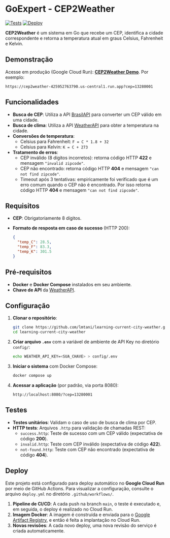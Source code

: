 # GoExpert - CEP2Weather

[![Tests](https://github.com/lmtani/learning-current-city-weather/actions/workflows/test.yml/badge.svg)](https://github.com/lmtani/learning-current-city-weather/actions/workflows/test.yml) [![Deploy](https://github.com/lmtani/learning-current-city-weather/actions/workflows/deploy.yml/badge.svg)](https://github.com/lmtani/learning-current-city-weather/actions/workflows/deploy.yml)

**CEP2Weather** é um sistema em Go que recebe um CEP, identifica a cidade correspondente e retorna a temperatura atual em graus Celsius, Fahrenheit e Kelvin.

## Demonstração

Acesse em produção (Google Cloud Run): **[CEP2Weather Demo](https://cep2weather-425952763790.us-central1.run.app?cep=13280001)**. Por exemplo:

```plaintext
https://cep2weather-425952763790.us-central1.run.app?cep=13280001
```

## Funcionalidades

- **Busca de CEP**: Utiliza a API [BrasilAPI](https://brasilapi.com.br/) para converter um CEP válido em uma cidade.
- **Busca de clima**: Utiliza a API [WeatherAPI](https://www.weatherapi.com/) para obter a temperatura na cidade.
- **Conversões de temperatura**:  
  - Celsius para Fahrenheit: `F = C * 1.8 + 32`  
  - Celsius para Kelvin: `K = C + 273`
- **Tratamento de erros**:
  - CEP inválido (8 dígitos incorretos): retorna código HTTP **422** e mensagem `"invalid zipcode"`.
  - CEP não encontrado: retorna código HTTP **404** e mensagem `"can not find zipcode"`.
  - Timeout após 3 tentativas: empiricamente foi verificado que é um erro comum quando o CEP não é encontrado. Por isso retorna código HTTP **404** e mensagem `"can not find zipcode"`.

## Requisitos

- **CEP**: Obrigatoriamente 8 dígitos.
- **Formato de resposta em caso de sucesso** (HTTP 200):
  
  ```json
  {
    "temp_C": 28.5,
    "temp_F": 83.3,
    "temp_K": 301.5
  }
  ```

## Pré-requisitos

- **Docker** e **Docker Compose** instalados em seu ambiente.
- **Chave de API** da [WeatherAPI](https://www.weatherapi.com/).

## Configuração

1. **Clonar o repositório**:

   ```bash
   git clone https://github.com/lmtani/learning-current-city-weather.git
   cd learning-current-city-weather
   ```

2. **Criar arquivo `.env`** com a variável de ambiente de API Key no diretório `config/`:

   ```bash
   echo WEATHER_API_KEY=<SUA_CHAVE> > config/.env
   ```

3. **Iniciar o sistema** com Docker Compose:

   ```bash
   docker compose up
   ```

4. **Acessar a aplicação** (por padrão, via porta 8080):

   ```plaintext
   http://localhost:8080/?cep=13280001
   ```

## Testes

- **Testes unitários**: Validam o caso de uso de busca de clima por CEP.
- **HTTP tests**: Arquivos `.http` para validação de chamadas REST:
  - `success.http`: Teste de sucesso com um CEP válido (expectativa de código **200**).
  - `invalid.http`: Teste com CEP inválido (expectativa de código **422**).
  - `not-found.http`: Teste com CEP não encontrado (expectativa de código **404**).

## Deploy

Este projeto está configurado para deploy automático no **Google Cloud Run** por meio de GitHub Actions. Para visualizar a configuração, consulte o arquivo `deploy.yml` no diretório `.github/workflows/`.

1. **Pipeline de CI/CD**: A cada push na branch `main`, o teste é executado e, em seguida, o deploy é realizado no Cloud Run.
2. **Imagem Docker**: A imagem é construída e enviada para o [Google Artifact Registry](https://cloud.google.com/artifact-registry), e então é feita a implantação no Cloud Run.
3. **Novas revisões**: A cada novo deploy, uma nova revisão do serviço é criada automaticamente.
